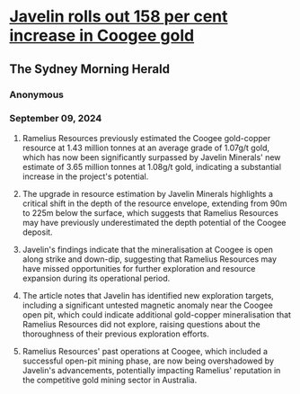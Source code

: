 # [Javelin rolls out 158 per cent increase in Coogee gold](https://advance.lexis.com/api/document?collection=news&id=urn:contentItem:6CXJ-P0Y1-JBJ7-N0HH-00000-00&context=1519360)
## The Sydney Morning Herald
### Anonymous
### September 09, 2024

1. Ramelius Resources previously estimated the Coogee gold-copper resource at 1.43 million tonnes at an average grade of 1.07g/t gold, which has now been significantly surpassed by Javelin Minerals' new estimate of 3.65 million tonnes at 1.08g/t gold, indicating a substantial increase in the project's potential.

2. The upgrade in resource estimation by Javelin Minerals highlights a critical shift in the depth of the resource envelope, extending from 90m to 225m below the surface, which suggests that Ramelius Resources may have previously underestimated the depth potential of the Coogee deposit.

3. Javelin's findings indicate that the mineralisation at Coogee is open along strike and down-dip, suggesting that Ramelius Resources may have missed opportunities for further exploration and resource expansion during its operational period.

4. The article notes that Javelin has identified new exploration targets, including a significant untested magnetic anomaly near the Coogee open pit, which could indicate additional gold-copper mineralisation that Ramelius Resources did not explore, raising questions about the thoroughness of their previous exploration efforts. 

5. Ramelius Resources' past operations at Coogee, which included a successful open-pit mining phase, are now being overshadowed by Javelin's advancements, potentially impacting Ramelius' reputation in the competitive gold mining sector in Australia.